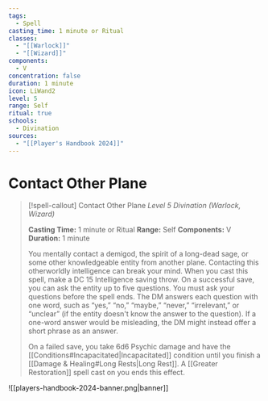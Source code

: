 ```yaml
---
tags:
  - Spell
casting_time: 1 minute or Ritual
classes:
  - "[[Warlock]]"
  - "[[Wizard]]"
components:
  - V
concentration: false
duration: 1 minute
icon: LiWand2
level: 5
range: Self
ritual: true
schools:
  - Divination
sources:
  - "[[Player's Handbook 2024]]"
---
```


# Contact Other Plane

>[!spell-callout] Contact Other Plane
>_Level 5 Divination (Warlock, Wizard)_
>
>**Casting Time:** 1 minute or Ritual
>**Range:** Self
>**Components:** V
>**Duration:** 1 minute
>
>You mentally contact a demigod, the spirit of a long-dead sage, or some other knowledgeable entity from another plane. Contacting this otherworldly intelligence can break your mind. When you cast this spell, make a DC 15 Intelligence saving throw. On a successful save, you can ask the entity up to five questions. You must ask your questions before the spell ends. The DM answers each question with one word, such as “yes,” “no,” “maybe,” “never,” “irrelevant,” or “unclear” (if the entity doesn't know the answer to the question). If a one-word answer would be misleading, the DM might instead offer a short phrase as an answer.
>
>On a failed save, you take 6d6 Psychic damage and have the [[Conditions#Incapacitated\|Incapacitated]] condition until you finish a [[Damage & Healing#Long Rests\|Long Rest]]. A [[Greater Restoration]] spell cast on you ends this effect.


![[players-handbook-2024-banner.png|banner]]
